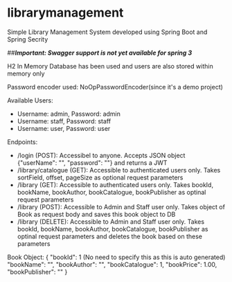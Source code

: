 # librarymanagement
Simple Library Management System developed using Spring Boot and Spring Secrity

##***Important: Swagger support is not yet available for spring 3***

H2 In Memory Database has been used and users are also stored within memory only

Password encoder used: NoOpPasswordEncoder(since it's a demo project)

Available Users:
- Username: admin, Password: admin
- Username: staff, Password: staff
- Username: user, Password: user

Endpoints:
- /login (POST): Accessibel to anyone. Accepts JSON object {"userName": "", "password": ""} and returns a JWT
- /library/catalogue (GET): Accessible to authenticated users only. Takes sortField, offset, pageSize as optional request parameters
- /library (GET): Accessible to authenticated users only. Takes bookId, bookName, bookAuthor, bookCatalogue, bookPublisher as optinal request parameters
- /library (POST): Accessible to Admin and Staff user only. Takes object of Book as request body and saves this book object to DB
- /library (DELETE): Accessible to Admin and Staff user only. Takes bookId, bookName, bookAuthor, bookCatalogue, bookPublisher as optinal request parameters and deletes the book based on these parameters

Book Object:
{
    "bookId": 1 (No need to specify this as this is auto generated)
    "bookName": "",
    "bookAuthor": "",
    "bookCatalogue": 1,
    "bookPrice": 1.00,
    "bookPublisher": ""
}
